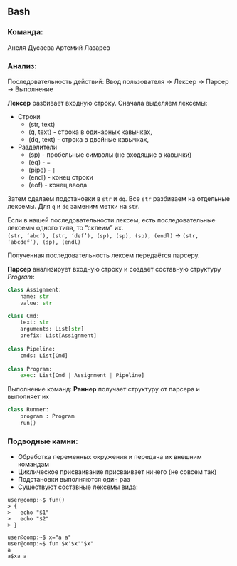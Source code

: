 ## Bash
### Команда: 
Анеля Дусаева 
Артемий Лазарев

### Aнализ:

Последовательность действий: 
Ввод пользователя -> Лексер -> Парсер -> Выполнение

**Лексер** разбивает входную строку.
Сначала выделяем лексемы:
 * Строки
   * (str, text)
   * (q, text) - строка в одинарных кавычках, 
   * (dq, text) - строка в двойные кавычках, 
 * Разделители
   * (sp) - пробельные символы (не входящие в кавычки)
   * (eq) - `=`
   * (pipe) - `|`
   * (endl) - конец строки
   * (eof) - конец ввода

Затем сделаем подстановки в `str` и `dq`. Все `str` разбиваем на отдельные лексемы. Для `q` и `dq` заменим метки на `str`.

Если в нашей последовательности лексем, есть последовательные лексемы одного типа, то “склеим” их.	\
`(str, ‘abc’), (str, ‘def’), (sp), (sp), (sp), (endl)` -> `(str, ‘abcdef’), (sp), (endl)`

Полученная последовательность лексем передаётся парсеру.

**Парсер** анализирует входную строку и создаёт составную структуру *Program*:
```python
class Assignment:
    name: str
    value: str

class Cmd:
    text: str
    arguments: List[str]
    prefix: List[Assignment]
    
class Pipeline:
    cmds: List[Cmd]
    
class Program:
	exec: List[Cmd | Assignment | Pipeline]
```

Выполнение команд:
**Раннер** получает структуру от парсера и выполняет их
```python
class Runner:
    program : Program
    run()
```

###  Подводные камни:
- Обработка переменных окружения и передача их внешним командам 
- Циклическое присваивание присваивает ничего (не совсем так) 
- Подстановки выполняются один раз
- Существуют составные лексемы вида:

```shell|bash|console
user@comp:~$ fun()
> {
>   echo "$1"
>   echo "$2"
> }

user@comp:~$ x="a a"
user@comp:~$ fun $x'$x'"$x"
a
a$xa a
```
